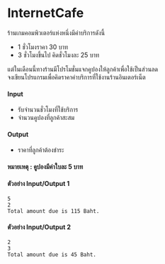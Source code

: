 # InternetCafe
ร้านเกมคอมพิวเตอร์แห่งหนึ่งมีค่าบริการดังนี้
* 1 ชั่วโมงราคา 30 บาท
* 3 ชั่วโมงขึ้นไป คิดชั่วโมงละ 25 บาท

แต่ในเดือนนี้ทางร้านมีโปรโมชั่นแจกคูปองให้ลูกค้าเพื่อใช้เป็นส่วนลด  
จงเขียนโปรแกรมเพื่อคิดราคาค่าบริการที่ใช้งานร้านอินเตอร์เน็ต

#### **Input**
* รับจำนวนชั่วโมงที่ใช้บริการ
* จำนวนคูปองที่ลูกค้าสะสม

#### **Output**
* ราคาที่ลูกค้าต้องชำระ

#### **หมายเหตุ : คูปองมีค่าใบละ 5 บาท**

#### ตัวอย่าง Input/Output 1
```
5
2
Total amount due is 115 Baht.
```

#### ตัวอย่าง Input/Output 2
```
2
3
Total amount due is 45 Baht.
```
